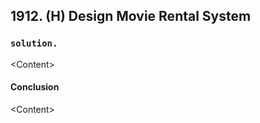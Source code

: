 ## 1912. (H) Design Movie Rental System

### `solution.`
\<Content\>  

#### Conclusion
\<Content\>  
  

